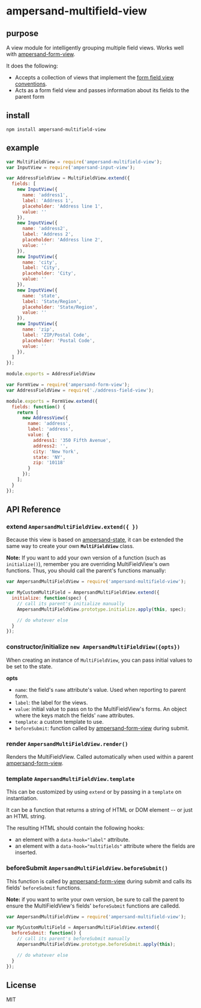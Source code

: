 # ampersand-multifield-view

## purpose
A view module for intelligently grouping multiple field views. Works well with [ampersand-form-view][ampersand-form-view].

It does the following:

- Accepts a collection of views that implement the [form field view conventions][ampersand-form-conventions].
- Acts as a form field view and passes information about its fields to the parent form


## install

```
npm install ampersand-multifield-view
```

## example

```javascript
var MultiFieldView = require('ampersand-multifield-view');
var InputView = require('ampersand-input-view');

var AddressFieldView = MultiFieldView.extend({
  fields: [
    new InputView({
      name: 'address1',
      label: 'Address 1',
      placeholder: 'Address line 1',
      value: ''
    }),
    new InputView({
      name: 'address2',
      label: 'Address 2',
      placeholder: 'Address line 2',
      value: ''
    }),
    new InputView({
      name: 'city',
      label: 'City',
      placeholder: 'City',
      value: ''
    }),
    new InputView({
      name: 'state',
      label: 'State/Region',
      placeholder: 'State/Region',
      value: ''
    }),
    new InputView({
      name: 'zip',
      label: 'ZIP/Postal Code',
      placeholder: 'Postal Code',
      value: ''
    }),
  ]
});

module.exports = AddressFieldView
```

```javascript
var FormView = require('ampersand-form-view');
var AddressFieldView = require('./address-field-view');

module.exports = FormView.extend({
  fields: function() {
    return [
      new AddressView({
        name: 'address',
        label: 'address',
        value: {
          address1: '350 Fifth Avenue',
          address2: '',
          city: 'New York',
          state: 'NY',
          zip: '10118'
        }
      });
    ];
  }
});
```

## API Reference

### extend `AmpersandMultiFieldView.extend({ })`
Because this view is based on [ampersand-state][ampersand-state], it can be extended the same way to create your own **`MultiFieldView`** class.

**Note:** If you want to add your own version of a function (such as `initialize()`), remember you are overriding MultiFieldView's own functions. Thus, you should call the parent's functions manually:

```javascript
var AmpersandMultiFieldView = require('ampersand-multifield-view');

var MyCustomMultiField = AmpersandMultiFieldView.extend({
  initialize: function(spec) {
    // call its parent's initialize manually
    AmpersandMultiFieldView.prototype.initialize.apply(this, spec);

    // do whatever else
  }
});
```

### constructor/initialize `new AmpersandMultiFieldView({opts})`
When creating an instance of `MultiFieldView`, you can pass initial values to be set to the state.

**opts**
- `name`: the field's `name` attribute's value. Used when reporting to parent form.
- `label`: the label for the views.
- `value`: initial value to pass on to the MultiFieldView's forms. An object where the keys match the fields' `name` attributes.
- `template`: a custom template to use.
- `beforeSubmit`: function called by [ampersand-form-view][ampersand-form-view] during submit.

### render `AmpersandMultiFieldView.render()`
Renders the MultiFieldView. Called automatically when used within a parent [ampersand-form-view][ampersand-form-view].

### template `AmpersandMultiFieldView.template`
This can be customized by using `extend` or by passing in a `template` on instantiation.

It can be a function that returns a string of HTML or DOM element -- or just an HTML string.

The resulting HTML should contain the following hooks:
- an element with a `data-hook="label"` attribute.
- an element with a `data-hook="multifields"` attribute where the fields are inserted.

### beforeSubmit `AmpersandMultiFieldView.beforeSubmit()`
This function is called by [ampersand-form-view][ampersand-form-view] during submit and calls its fields' `beforeSubmit` functions.

**Note:** if you want to write your own version, be sure to call the parent to ensure the MultiFieldView's fields' `beforeSubmit` functions are calledd.

```javascript
var AmpersandMultiFieldView = require('ampersand-multifield-view');

var MyCustomMultiField = AmpersandMultiFieldView.extend({
  beforeSubmit: function() {
    // call its parent's beforeSubmit manually
    AmpersandMultiFieldView.prototype.beforeSubmit.apply(this);

    // do whatever else
  }
});
```

## License

MIT

[ampersand-form-view]: https://github.com/AmpersandJS/ampersand-form-view
[ampersand-form-conventions]: http://ampersandjs.com/learn/forms
[ampersand-state]: http://ampersandjs.com/docs#ampersand-state
